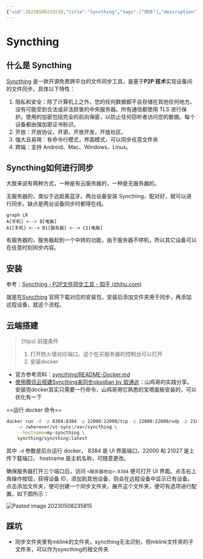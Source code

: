 ```yaml
---
{"uid":20230508235538,"title":"Syncthing","tags":["同步"],"description":"点对点文件同步工具","author":"windilycloud","type":"basic","draft":false,"editable":false,"modified":20230518221003,"dg-publish":true,"permalink":"/lake-of-knowledge/03//syncthing/","dgPassFrontmatter":true}
---
```



# Syncthing

## 什么是 Syncthing

[Syncthing](https://syncthing.net/) 是一款开源免费跨平台的文件同步工具，是基于**P2P 技术**实现设备间的文件同步。具体以下特性：

1. 隐私和安全：除了计算机上之外，您的任何数据都不会存储在其他任何地方。没有可能受到合法或非法损害的中央服务器。所有通信都使用 TLS 进行保护。使用的加密包括完全的前向保密，以防止任何窃听者访问您的数据。每个设备都由强加密证书标识。
2. 开放：开放协议，开源，开放开发，开放社区。
3. 强大且易用：有命令行模式，界面模式，可以同步任意文件夹
4. 跨端：支持 Android、Mac、Windows、Linux。

## Syncthing如何进行同步

大致来说有两种方式，一种是有云服务器的，一种是无服务器的。

无服务器的，类似于远距离蓝牙。两台设备安装 Syncthing，配对好，就可以进行同步。缺点是两台设备同步时都得在线。

```mermaid
graph LR
A[手机] <--> B[电脑]
A1[手机] <--> B1[服务器] <--> C1[电脑]
```

有服务器的，服务器起到一个中转的功能，由于服务器不停机，所以其它设备可以在任意时刻同步内容。

## 安装

参考：[Syncthing - P2P文件同步工具 - 知乎 (zhihu.com)](https://zhuanlan.zhihu.com/p/69267020)

就是在[Syncthing](https://syncthing.net/) 官网下载对应的安装包，安装后添加文件夹用于同步，再添加远程设备，就这个流程。

## 云端搭建

> [!tips] 前提条件
> 1. 打开防火墙对应端口，这个在买服务器的控制台可以打开
> 2. 安装docker

- 官方参考资料：[syncthing/README-Docker.md](https://github.com/syncthing/syncthing/blob/main/README-Docker.md)
- [使用腾讯云搭建Syncthing来同步obsidian by 软通达](https://zhuanlan.zhihu.com/p/433024400)：山鸡哥的实践分享。安装完docker其实只需要一行命令，山鸡哥用它熟悉的宝塔面板安装的，可以优化有一下

==运行 docker 命令==

```bash
docker run -d -p 8384:8384 -p 22000:22000/tcp -p 22000:22000/udp -p 21027:21027/udp \
    -v /wherever/st-sync:/var/syncthing \
    --hostname=my-syncthing \
    syncthing/syncthing:latest
```

其中 `-d` 参数是后台运行 docker， 8384 是 UI 界面端口，22000 和 21027 是上传下载端口， hostname 是主机名称，可随意更改。

确保服务器打开三个端口后，访问 `<服务器地址>:8384` 便可打开 UI 界面。点击右上角操作按钮，获得设备 ID，添加到其他设备，则会在远程设备中显示已有设备。点击添加文件夹，便可创建一个同步文件夹，展开这个文件夹，便可有选项进行配置。如下图所示：

![Pasted image 20230508235815](https://cdn.pkmer.cn/images/Pasted%20image%2020230508235815.png!pkmer)

## 踩坑

- 同步文件夹里有mklink的文件夹，syncthing无法识别，但mklink文件夹的子文件夹，可以作为syncthing的根文件夹